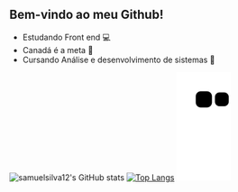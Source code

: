 ## Bem-vindo ao meu Github!
* Estudando Front end 💻
* Canadá é a meta 🎯
* Cursando Análise e desenvolvimento de sistemas 📗

![samuelsilva12's GitHub stats](https://github-readme-stats.vercel.app/api?username=samuelsilva12&show_icons=true&theme=merko)
[![Top Langs](https://github-readme-stats.vercel.app/api/top-langs/?username=samuelsilva12&layout=compac&theme=merko)](https://github.com/samuelsilva12/github-readme-stats)
 ![Snake animation](https://github.com/rafaballerini/rafaballerini/blob/output/github-contribution-grid-snake.svg)
